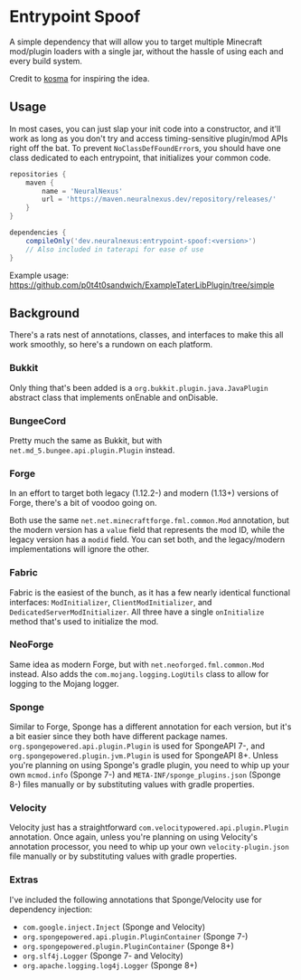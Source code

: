 # Entrypoint Spoof

A simple dependency that will allow you to target multiple Minecraft mod/plugin loaders with a single jar, without the
hassle of using each and every build system.

Credit
to [kosma](https://github.com/kosmolot-mods/minecraft-mysql-jdbc/blob/main/forge-1.12/src/main/java/net/minecraftforge/fml/common/Mod.java")
for inspiring the idea.

## Usage

In most cases, you can just slap your init code into a constructor, and it'll work as long as you don't
try and access timing-sensitive plugin/mod APIs right off the bat. To prevent `NoClassDefFoundError`s, you should have
one class dedicated to each entrypoint, that initializes your common code.

```gradle
repositories {
    maven {
        name = 'NeuralNexus'
        url = 'https://maven.neuralnexus.dev/repository/releases/'
    }
}

dependencies {
    compileOnly('dev.neuralnexus:entrypoint-spoof:<version>')
    // Also included in taterapi for ease of use
}
```

Example usage: https://github.com/p0t4t0sandwich/ExampleTaterLibPlugin/tree/simple

## Background

There's a rats nest of annotations, classes, and interfaces to make this all work smoothly, so here's a rundown on each
platform.

### Bukkit

Only thing that's been added is a `org.bukkit.plugin.java.JavaPlugin` abstract class that implements onEnable and
onDisable.

### BungeeCord

Pretty much the same as Bukkit, but with `net.md_5.bungee.api.plugin.Plugin` instead.

### Forge

In an effort to target both legacy (1.12.2-) and modern (1.13+) versions of Forge, there's a bit of voodoo going on.

Both use the same `net.net.minecraftforge.fml.common.Mod` annotation, but the modern version has a `value` field that
represents the mod ID, while the legacy version has a `modid` field. You can set both, and the legacy/modern
implementations will ignore the other.

### Fabric

Fabric is the easiest of the bunch, as it has a few nearly identical functional
interfaces: `ModInitializer`, `ClientModInitializer`, and `DedicatedServerModInitializer`. All three have a
single `onInitialize` method that's used to initialize the mod.

### NeoForge

Same idea as modern Forge, but with `net.neoforged.fml.common.Mod` instead.
Also adds the `com.mojang.logging.LogUtils` class to allow for logging to the Mojang logger.

### Sponge

Similar to Forge, Sponge has a different annotation for each version, but it's a bit easier since they both have
different package names. `org.spongepowered.api.plugin.Plugin` is used for SpongeAPI 7-,
and `org.spongepowered.plugin.jvm.Plugin` is used for SpongeAPI 8+.
Unless you're planning on using Sponge's gradle plugin, you need to whip up your own `mcmod.info` (Sponge 7-)
and `META-INF/sponge_plugins.json` (Sponge 8-) files manually or by substituting values with gradle properties.

### Velocity

Velocity just has a straightforward `com.velocitypowered.api.plugin.Plugin` annotation. Once again, unless you're
planning on using Velocity's annotation processor, you need to whip up your own `velocity-plugin.json` file manually or
by substituting values with gradle properties.

### Extras

I've included the following annotations that Sponge/Velocity use for dependency injection:

- `com.google.inject.Inject` (Sponge and Velocity)
- `org.spongepowered.api.plugin.PluginContainer` (Sponge 7-)
- `org.spongepowered.plugin.PluginContainer` (Sponge 8+)
- `org.slf4j.Logger` (Sponge 7- and Velocity)
- `org.apache.logging.log4j.Logger` (Sponge 8+)
